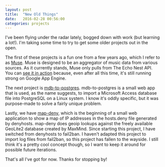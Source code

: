 ```yaml
---
layout: post
title:  "New Old Things"
date:   2016-02-28 00:56:00
categories: projects
---
```

I've been flying under the radar lately, bogged down with work (but learning a lot!). I'm taking some time to try to get some older projects out in the open.

The first of these projects is a fun one from a few years ago, which I refer to as [Muse](https://github.com/patricksanders/muse). Muse is designed to be an aggregator of music data from various sources. As it currently stands, Muse only pulls from The Echo Nest API. You can [see it in action](http://muse.patricksanders.net/) because, even after all this time, it's still running strong on Google App Engine.

The next project is [mdb-to-postgres](https://github.com/patricksanders/mdb-to-postgres). mdb-to-postgres is a small web app that is used, as the name suggests, to import a Microsoft Access database file into PostgreSQL on a Linux system. I know it's oddly specific, but it was purpose-made to solve a fairly unique problem.

Lastly, we have [map-deny](https://github.com/patricksanders/map-deny), which is the beginning of a small web application to show a map of IP addresses in the hosts.deny file generated by denyhosts. map-deny does geoip lookups against the freely available GeoLite2 database created by MaxMind. Since starting this project, I have switched from denyhosts to fail2ban. I haven't adapted this project to import log files from fail2ban, so this project has fallen to the wayside. I still think it's a pretty cool concept though, so I want to keep it around for possible future iterations.

That's all I've got for now. Thanks for stopping by!
